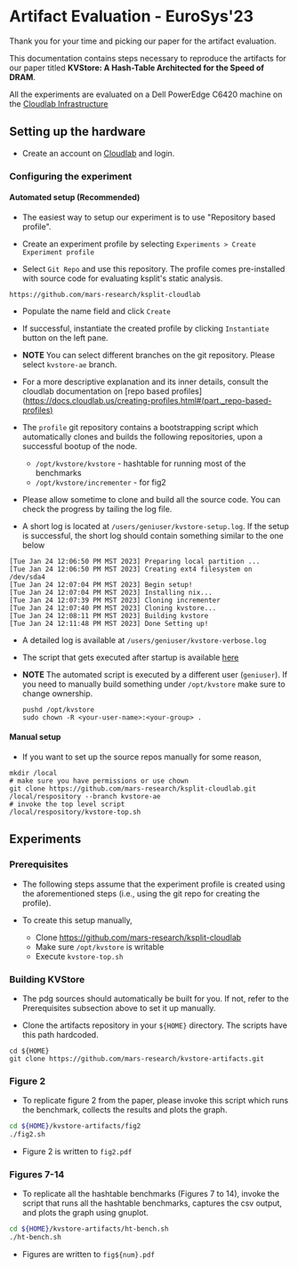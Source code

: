 # Artifact Evaluation - EuroSys'23

Thank you for your time and picking our paper for the artifact evaluation.

This documentation contains steps necessary to reproduce the artifacts for our
paper titled **KVStore: A Hash-Table Architected for the Speed of DRAM**.

All the experiments are evaluated on a Dell PowerEdge C6420 machine on the
[Cloudlab Infrastructure](https://www.clemson.cloudlab.us/portal/show-nodetype.php?type=c6420)

## Setting up the hardware

* Create an account on [Cloudlab](https://www.cloudlab.us/) and login.

### Configuring the experiment

#### Automated setup (Recommended)
* The easiest way to setup our experiment is to use "Repository based profile".

* Create an experiment profile by selecting
  `Experiments > Create Experiment profile`

* Select `Git Repo` and use this repository. The profile comes pre-installed
  with source code for evaluating ksplit's static analysis.
```
https://github.com/mars-research/ksplit-cloudlab
```
* Populate the name field and click `Create`

* If successful, instantiate the created profile by clicking `Instantiate`
  button on the left pane.

* **NOTE** You can select different branches on the git repository. Please select
  `kvstore-ae` branch.

* For a more descriptive explanation and its inner details, consult the
  cloudlab documentation on [repo based profiles](https://docs.cloudlab.us/creating-profiles.html#(part._repo-based-profiles)

* The `profile` git repository contains a bootstrapping script which
  automatically clones and builds the following repositories, upon a successful
  bootup of the node.
  - `/opt/kvstore/kvstore` - hashtable for running most of the benchmarks
  - `/opt/kvstore/incrementer` - for fig2

* Please allow sometime to clone and build all the source code. You can check
  the progress by tailing the log file.

* A short log is located at `/users/geniuser/kvstore-setup.log`. If the setup is
  successful, the short log should contain something similar to the one below
```
[Tue Jan 24 12:06:50 PM MST 2023] Preparing local partition ...
[Tue Jan 24 12:06:50 PM MST 2023] Creating ext4 filesystem on /dev/sda4
[Tue Jan 24 12:07:04 PM MST 2023] Begin setup!
[Tue Jan 24 12:07:04 PM MST 2023] Installing nix...
[Tue Jan 24 12:07:39 PM MST 2023] Cloning incrementer
[Tue Jan 24 12:07:40 PM MST 2023] Cloning kvstore...
[Tue Jan 24 12:08:11 PM MST 2023] Building kvstore
[Tue Jan 24 12:11:48 PM MST 2023] Done Setting up!
```

* A detailed log is available at `/users/geniuser/kvstore-verbose.log`

* The script that gets executed after startup is available
  [here](https://github.com/mars-research/ksplit-cloudlab/blob/kvstore-ae/kvstore-top.sh)

* **NOTE** The automated script is executed by a different user (`geniuser`). If
  you need to manually build something under `/opt/kvstore` make sure to change
  ownership.
  ```
  pushd /opt/kvstore
  sudo chown -R <your-user-name>:<your-group> .
  ```

#### Manual setup
* If you want to set up the source repos manually for some reason,
```
mkdir /local
# make sure you have permissions or use chown
git clone https://github.com/mars-research/ksplit-cloudlab.git /local/respository --branch kvstore-ae
# invoke the top level script
/local/respository/kvstore-top.sh
```

## Experiments

### Prerequisites
* The following steps assume that the experiment profile is created using the
  aforementioned steps (i.e., using the git repo for creating the profile).

* To create this setup manually,
  - Clone https://github.com/mars-research/ksplit-cloudlab
  - Make sure `/opt/kvstore` is writable
  - Execute `kvstore-top.sh`

### Building KVStore
* The pdg sources should automatically be built for you. If not, refer to the
  Prerequisites subsection above to set it up manually.

* Clone the artifacts repository in your `${HOME}` directory. The scripts have
  this path hardcoded.
```
cd ${HOME}
git clone https://github.com/mars-research/kvstore-artifacts.git
```

### Figure 2

* To replicate figure 2 from the paper, please invoke this script which runs the
  benchmark, collects the results and plots the graph.
 ```bash
 cd ${HOME}/kvstore-artifacts/fig2
 ./fig2.sh
 ```
 - Figure 2 is written to `fig2.pdf`

### Figures 7-14

* To replicate all the hashtable benchmarks (Figures 7 to 14), invoke the
  script that runs all the hashtable benchmarks, captures the csv output, and
  plots the graph using gnuplot.

 ```bash
 cd ${HOME}/kvstore-artifacts/ht-bench.sh
 ./ht-bench.sh
 ```
 - Figures are written to `fig${num}.pdf`
